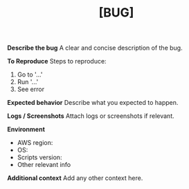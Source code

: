 ﻿---
name: Bug Report
about: Report a problem with the monitoring scripts or CloudWatch/SNS setup
title: "[BUG] "
labels: bug
assignees: 

---

**Describe the bug**
A clear and concise description of the bug.

**To Reproduce**
Steps to reproduce:
1. Go to '...'
2. Run '...'
3. See error

**Expected behavior**
Describe what you expected to happen.

**Logs / Screenshots**
Attach logs or screenshots if relevant.

**Environment**
- AWS region:
- OS:
- Scripts version:
- Other relevant info

**Additional context**
Add any other context here.
